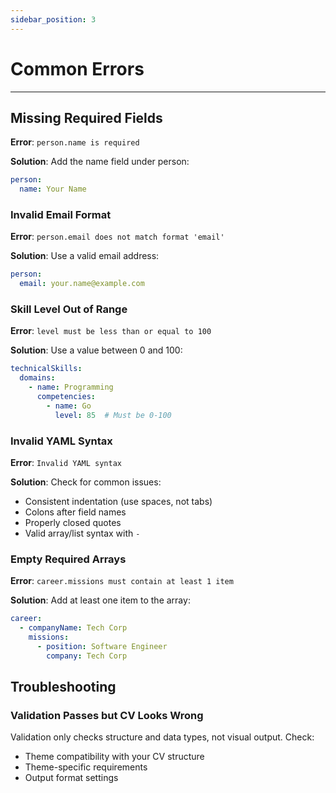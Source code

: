 ```yaml
---
sidebar_position: 3
---
```

# Common  Errors

---

## Missing Required Fields

**Error**: `person.name is required`

**Solution**: Add the name field under person:

```yaml
person:
  name: Your Name
```

### Invalid Email Format

**Error**: `person.email does not match format 'email'`

**Solution**: Use a valid email address:

```yaml
person:
  email: your.name@example.com
```

### Skill Level Out of Range

**Error**: `level must be less than or equal to 100`

**Solution**: Use a value between 0 and 100:

```yaml
technicalSkills:
  domains:
    - name: Programming
      competencies:
        - name: Go
          level: 85  # Must be 0-100
```

### Invalid YAML Syntax

**Error**: `Invalid YAML syntax`

**Solution**: Check for common issues:
- Consistent indentation (use spaces, not tabs)
- Colons after field names
- Properly closed quotes
- Valid array/list syntax with `-`

### Empty Required Arrays

**Error**: `career.missions must contain at least 1 item`

**Solution**: Add at least one item to the array:

```yaml
career:
  - companyName: Tech Corp
    missions:
      - position: Software Engineer
        company: Tech Corp
```

## Troubleshooting

### Validation Passes but CV Looks Wrong

Validation only checks structure and data types, not visual output. Check:

- Theme compatibility with your CV structure
- Theme-specific requirements
- Output format settings
